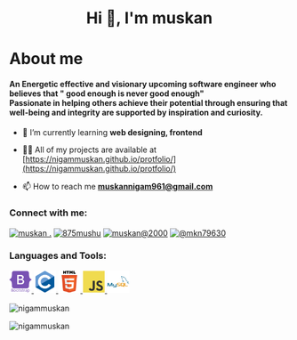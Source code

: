 <h1 align="center">Hi 👋, I'm muskan</h1>
<h1>About me</h1>
<p><h4>An Energetic effective and visionary upcoming software engineer who believes that " good enough is never good enough"<br>
  Passionate in helping others achieve their potential through ensuring that well-being and integrity are supported by inspiration and curiosity.</h4></p>

- 🌱 I’m currently learning **web designing, frontend**

- 👨‍💻 All of my projects are available at [https://nigammuskan.github.io/protfolio/](https://nigammuskan.github.io/protfolio/)

- 📫 How to reach me **muskannigam961@gmail.com**

<h3 align="left">Connect with me:</h3>
<p align="left">
  
<a href="https://linkedin.com/in/muskan ." target="blank"><img align="center" src="https://raw.githubusercontent.com/rahuldkjain/github-profile-readme-generator/master/src/images/icons/Social/linked-in-alt.svg" alt="muskan ." height="30" width="40" /></a>
<a href="https://instagram.com/875mushu" target="blank"><img align="center" src="https://raw.githubusercontent.com/rahuldkjain/github-profile-readme-generator/master/src/images/icons/Social/instagram.svg" alt="875mushu" height="30" width="40" /></a>
<a href="https://www.youtube.com/c/muskan@2000" target="blank"><img align="center" src="https://raw.githubusercontent.com/rahuldkjain/github-profile-readme-generator/master/src/images/icons/Social/youtube.svg" alt="muskan@2000" height="30" width="40" /></a>
<a href="https://www.hackerrank.com/@mkn79630" target="blank"><img align="center" src="https://raw.githubusercontent.com/rahuldkjain/github-profile-readme-generator/master/src/images/icons/Social/hackerrank.svg" alt="@mkn79630" height="30" width="40" /></a>
</p>

<h3 align="left">Languages and Tools:</h3>
<p align="left"> <a href="https://getbootstrap.com" target="_blank" rel="noreferrer"> <img src="https://raw.githubusercontent.com/devicons/devicon/master/icons/bootstrap/bootstrap-plain-wordmark.svg" alt="bootstrap" width="40" height="40"/> </a> <a href="https://www.cprogramming.com/" target="_blank" rel="noreferrer"> <img src="https://raw.githubusercontent.com/devicons/devicon/master/icons/c/c-original.svg" alt="c" width="40" height="40"/> </a> <a href="https://www.w3.org/html/" target="_blank" rel="noreferrer"> <img src="https://raw.githubusercontent.com/devicons/devicon/master/icons/html5/html5-original-wordmark.svg" alt="html5" width="40" height="40"/> </a> <a href="https://developer.mozilla.org/en-US/docs/Web/JavaScript" target="_blank" rel="noreferrer"> <img src="https://raw.githubusercontent.com/devicons/devicon/master/icons/javascript/javascript-original.svg" alt="javascript" width="40" height="40"/> </a> <a href="https://www.mysql.com/" target="_blank" rel="noreferrer"> <img src="https://raw.githubusercontent.com/devicons/devicon/master/icons/mysql/mysql-original-wordmark.svg" alt="mysql" width="40" height="40"/> </a> </p>

<p><img align="center" src="https://github-readme-stats.vercel.app/api/top-langs?username=nigammuskan&show_icons=true&locale=en&layout=compact" alt="nigammuskan" /></p>

<p><img align="center" src="https://github-readme-streak-stats.herokuapp.com/?user=nigammuskan&" alt="nigammuskan" /></p>
